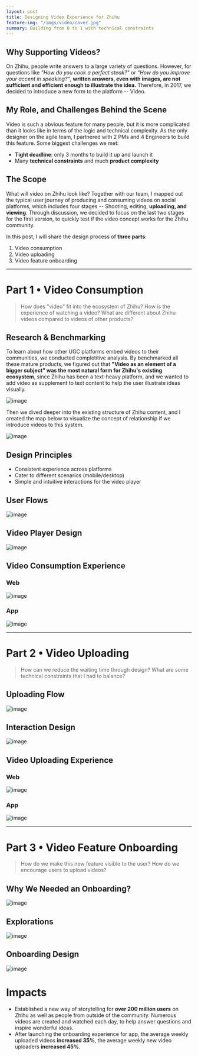 ```yaml
---
layout: post
title: Designing Video Experience for Zhihu
feature-img: "/imgs/video/cover.jpg"
summary: Building from 0 to 1 with technical constraints 
---
```


## Why Supporting Videos?
On Zhihu, people write answers to a large variety of questions. However, for questions like <i>"How do you cook a perfect steak?"</i> or <i>"How do you improve your accent in speaking?“</i>, **written answers, even with images, are not sufficient and efficient enough to illustrate the idea.** Therefore, in 2017, we decided to introduce a new form to the platform -- Video.

## My Role, and Challenges Behind the Scene
Video is such a obvious feature for many people, but it is more complicated than it looks like in terms of the logic and technical complexity. As the only designer on the agile team, I partnered with 2 PMs and 4 Engineers to build this feature. Some biggest challenges we met:
* **Tight deadline**: only 3 months to build it up  and launch it
* Many **technical constraints** and much **product complexity**

## The Scope
What will video on Zhihu look like? Together with our team, I mapped out the typical user journey of producing and consuming videos on social platforms, which includes four stages -- Shooting, editing, **uploading, and viewing**. Through discussion, we decided to focus on the last two stages for the first version, to quickly test if the video concept works for the Zhihu community.

In this post, I will share the design process of **three parts**: 
1. Video consumption
2. Video uploading
3. Video feature onboarding

<hr/>

# Part 1 • Video Consumption
> How does "video" fit into the ecosystem of Zhihu? How is the experience of watching a video? What are different about Zhihu videos compared to videos of other products?

## Research & Benchmarking

To learn about how other UGC platforms embed videos to their communities, we conducted completitive analysis. By benchmarked all these mature products, we figured out that **"Video as an element of a bigger subject" was the most natural form for Zhihu's existing ecosystem**, since Zhihu has been a text-heavy platform, and we wanted to add video as supplement to text content to help the user illustrate ideas visually.

![image](/imgs/video/1_benchmark.jpg)

Then we dived deeper into the existing structure of Zhihu content, and I created the map below to visualize the concept of relationship if we introduce videos to this system.

![image](/imgs/video/1_structure.jpg)


## Design Principles
- Consistent experience across platforms
- Cater to different scenarios (mobile/desktop)
- Simple and intuitive interactions for the video player

## User Flows
![image](/imgs/video/1_flow.jpg)

## Video Player Design
![image](/imgs/video/1_videoplayer.jpg)

## Video Consumption Experience
### Web
![image](/imgs/video/1_web.gif)
### App
![image](/imgs/video/1_app.gif)
<hr/>

# Part 2 • Video Uploading
> How can we reduce the waiting time through design? What are some technical constraints that I had to balance?

## Uploading Flow
![image](/imgs/video/2_flow.jpg)

## Interaction Design
![image](/imgs/video/2_uploadstatus.jpg)

## Video Uploading Experience
### Web
![image](/imgs/video/2_web.gif)
### App
![image](/imgs/video/2_app.gif)

<hr/>

# Part 3 • Video Feature Onboarding
> How do we make this new feature visible to the user? How do we encourage users to upload videos?

## Why We Needed an Onboarding?
![image](/imgs/video/3_why.jpg)

## Explorations
![image](/imgs/video/3_exploration.jpg)

## Onboarding Design
![image](/imgs/video/3_final.jpg)

# Impacts
* Established a new way of storytelling for **over 200 million users** on Zhihu as well as people from outside of the community. Numerous videos are created and watched each day, to help answer questions and inspire wonderful ideas.
* After launching the onboarding experience for app, the average weekly uploaded videos **increased 35%**, the average weekly new video uploaders **increased 45%**.
